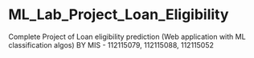 # ML_Lab_Project_Loan_Eligibility
Complete Project of Loan eligibility prediction (Web application with ML classification algos)
BY MIS - 112115079, 112115088, 112115052
